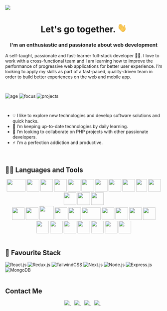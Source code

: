 ![](https://raw.githubusercontent.com/halfrost/halfrost/master/icons/header_.png)

<h1 align="center"> Let's go together. <img src="https://raw.githubusercontent.com/ABSphreak/ABSphreak/master/gifs/Hi.gif" width="30px" height="30px" ></h1>

<h3 align="center">I'm an enthusiastic and passionate about web development</h3>  


A self-taught, passionate and fast-learner full-stack developer 👨‍🎓. I love to work with a cross-functional team and I am learning how to improve the performance of progressive web applications for better user experience. I’m looking to apply my skills as part of a fast-paced, quality-driven team in order to build better experiences on the web and mobile app. 

  <br />
  
![age](https://img.shields.io/badge/age-30-blueviolet)
![focus](https://img.shields.io/badge/focus-FullStack-critical)
![projects](https://img.shields.io/badge/projects-33-important)

  <br />

- 💡 I like to explore new technologies and develop software solutions and quick hacks.
- 🌱 I’m keeping up-to-date technologies by daily learning.
- 👯 I’m looking to collaborate on PHP projects with other passionate developers.
- ⚡ I'm a perfection addiction and productive.
  
 </div>

<br />

## 👨‍💻 Languages and Tools

<div align="center">

<img src="https://imgur.com/7sKVVgG.png" height="40" width="60">
<img src="https://upload.wikimedia.org/wikipedia/commons/thumb/9/9a/Laravel.svg/1969px-Laravel.svg.png" height="40" width="40">
<img src="https://i.imgur.com/3NP07nj.png" height="40" width="40">
<img src="https://upload.wikimedia.org/wikipedia/commons/f/f1/Vue.png" height="40" width="40">
<img src="https://i.imgur.com/Uivesm4.png" height="40" width="40">
<img src="https://i.imgur.com/KUlechH.png" height="40" width="40">
<img src="https://i.imgur.com/ZblTjWr.png" height="40" width="40">
<img src="https://i.imgur.com/1HPG9T8.png" height="40" width="40">
<!-- <img src="https://i.imgur.com/jw5ic6m.png" height="40" width="40"> -->
<img src="https://i.imgur.com/wsUmcb5.png" height="40" width="40">
<img src="https://i.imgur.com/mH7zbFv.png" height="40" width="35">
<img src="https://i.imgur.com/9Ulh3vX.png" height="40" width="40">
<img src="https://i.imgur.com/apxFVxR.png" height="40" width="40">
<img src="https://i.imgur.com/t74wIVs.png" height="40" width="40">
<img src="https://i.imgur.com/egRbxBy.png" height="40" width="40">



<br />

<img src="https://i.imgur.com/CfbGSw2.png" height="40" width="40">
<img src="https://i.imgur.com/ydbeeyk.png" height="40" width="40">
<img src="https://i.imgur.com/054LTZq.png" height="45" width="45">
<img src="https://i.imgur.com/mQGR6nx.png" height="40" width="40">
<img src="https://i.imgur.com/x6EieWc.png" height="40" width="40">
<img src="https://i.imgur.com/K5LeVnW.png" height="40" width="60">
<img src="https://i.imgur.com/ehWaPTK.png" height="40" width="40">
<img src="https://i.imgur.com/4ryo0Qh.png" height="40" width="40">
<img src="https://i.imgur.com/59p9PDP.png" height="40" width="40">
<img src="https://i.imgur.com/DjzmcTo.png" height="40" width="40">
<img src="https://i.imgur.com/VjulBsn.png" height="40" width="40">
<img src="https://i.imgur.com/H3C168v.png" height="40" width="40">
<img src="https://i.imgur.com/bbawh2F.png" height="40" width="40">
<img src="https://i.imgur.com/0BKuO1I.png" height="40" width="40">
<img src="https://i.imgur.com/b65wQ01.png" height="40" width="40">
<img src="https://i.imgur.com/0EZWddS.png" height="40" width="40">
<img src="https://i.imgur.com/yBHwdqa.png" height="40" width="40">
</div>

<br /> 

## 🎀 Favourite Stack

<div align="left">

<img alt="React.js" src="https://img.shields.io/badge/React-20232A?style=for-the-badge&logo=react&logoColor=61DAFB" />
<img alt="Redux.js" src="https://img.shields.io/badge/Redux-593D88?style=for-the-badge&logo=redux&logoColor=white" />
<img alt="TailwindCSS" src="https://img.shields.io/badge/Tailwind_CSS-38B2AC?style=for-the-badge&logo=tailwind-css&logoColor=white"/>
<img alt="Next.js" src="https://img.shields.io/badge/next.js-000000?style=for-the-badge&logo=nextdotjs&logoColor=white" />
<img alt="Node.js" src="https://img.shields.io/badge/Node.js-43853D?style=for-the-badge&logo=node.js&logoColor=white" />
<img alt="Express.js" src="https://img.shields.io/badge/express.js-%23404d59.svg?style=for-the-badge&logo=express&logoColor=%2361DAFB"/>
<img alt="MongoDB" src="https://img.shields.io/badge/MongoDB-4EA94B?style=for-the-badge&logo=mongodb&logoColor=white" />

</div>
  
<br /> 

## Contact Me

<p align='center'>
  <a href="https://t.me/Eagle9461">
    <img src="https://img.shields.io/badge/telegram-%230077B5.svg?&style=for-the-badge&logo=telegram&logoColor=white" />
  </a>&nbsp;&nbsp;
  <a href="https://join.skype.com/invite/fuAeAFJdbEPt">
    <img src="https://img.shields.io/badge/skype-%231DA1F3.svg?&style=for-the-badge&logo=skype&logoColor=white" />
  </a>&nbsp;&nbsp;
  <a href="https://mail.google.com/mail/?view=cm&fs=1&to=eagle9995.an@gmail.com">
    <img src="https://img.shields.io/badge/email me-%231DA1F3.svg?&style=for-the-badge&logo=gmail&logoColor=white" />
  </a>&nbsp;&nbsp;
    <a href="https://discordapp.com/users/eagle9995">
    <img src="https://img.shields.io/badge/discord me-%231DA1F3.svg?&style=for-the-badge&logo=gmail&logoColor=white" />
  </a>&nbsp;&nbsp;
</p>
</div>


